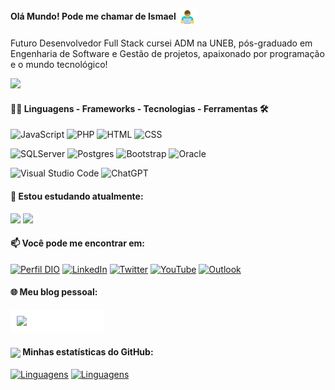 #### Olá Mundo! Pode me chamar de Ismael <img src="https://github.com/Ismael-Brito/Primeiro_projeto/blob/main/man-technologist.gif" width="30" style="vertical-align: middle;">

Futuro Desenvolvedor Full Stack cursei ADM na UNEB, pós-graduado em Engenharia de Software e Gestão de projetos, apaixonado por programação e o mundo tecnológico!

<a href="https://visitorbadge.io/status?path=https%3A%2F%2Fgithub.com%2Ismael-Brito"><img src="https://api.visitorbadge.io/api/combined?path=https%3A%2F%2Fgithub.com%2Ismael-Brito&label=Visitantes%20(HOJE%2FTotal)&labelColor=%235b187e&countColor=%235b187e&labelStyle=upper" /></a>

<div style="width: max-content;">

#### 👨‍💻 Linguagens - Frameworks - Tecnologias - Ferramentas  🛠

![JavaScript](https://img.shields.io/badge/JavaScript-%23EFD81D?style=flat-square&labelColor=%23414141&logo=javascript&logoColor=white)
![PHP](https://img.shields.io/badge/PHP-%23777BB4?style=flat-square&labelColor=%23414141&logo=php&logoColor=white)
![HTML](https://img.shields.io/badge/HTML5-%23E34F26?style=flat-square&labelColor=%23414141&logo=html5&logoColor=white)
![CSS](https://img.shields.io/badge/CSS3-%231572B6?style=flat-square&labelColor=%23414141&logo=css3&logoColor=white)
</div>

![SQLServer](https://img.shields.io/badge/SQLServer-%23DB2A20.svg?style=flat-square&labelColor=%23414141&logo=microsoftsqlserver&logoColor=white)
![Postgres](https://img.shields.io/badge/PostgreSQL-%23316192.svg?style=flat-square&labelColor=%23414141&logo=postgresql&logoColor=white)
![Bootstrap](https://img.shields.io/badge/Bootstrap-%237952B3?style=flat-square&labelColor=%23414141&logo=bootstrap&logoColor=white)
![Oracle](https://img.shields.io/badge/Oracle-%23F80000?style=flat-square&labelColor=%23414141&logo=oracle&logoColor=white)</div>

![Visual Studio Code](https://img.shields.io/badge/Visual%20Studio%20Code-%232D9EEA?style=flat-square&labelColor=%23414141&logo=visual-studio-code&logoColor=white)
![ChatGPT](https://img.shields.io/badge/ChatGPT-%231A9A7A?style=flat-square&labelColor=%23414141&logo=openai&logoColor=white)</div></div>

#### 🌱 Estou estudando atualmente:
<div>
<img src="https://img.shields.io/badge/Angular-%23DE3641?style=flat-square&labelColor=%23414141&logo=angular&logoColor=white" />
<img src="https://img.shields.io/badge/Inglês-%2300A86B?style=flat-square&labelColor=%23414141logoColor=white" />
</div>

#### 📫 Você pode me encontrar em:

[![Perfil DIO](https://img.shields.io/badge/-Meu%20Perfil%20na%20DIO-30A3DC?style=for-the-badge)](https://www.dio.me/users/ismai22anos)
[![LinkedIn](https://img.shields.io/badge/-LinkedIn-%230A66C2?style=flat-square&labelColor=%230A66C2&logo=linkedin&logoColor=black&link=https://www.linkedin.com/in/ismael21/)](https://www.linkedin.com/in/ismael21/)
[![Twitter](https://img.shields.io/badge/-Twitter-1ca0f1?style=flat-square&labelColor=1ca0f1&logo=twitter&logoColor=black&link=https://twitter.com/Ismael-Brito21)](https://twitter.com/Ismael-Brito21)
[![YouTube](https://img.shields.io/badge/YouTube-%23FF0000.svg?style=flat-square&logo=YouTube&logoColor=black&link=https://www.youtube.com/@SaudeBem-estar-fitt)](https://www.youtube.com/@SaudeBem-estar-fitt)</div>
[![Outlook](https://img.shields.io/badge/ismai11anos@hotmail.com-%230078D4.svg?style=flat-square&logo=microsoftoutlook&logoColor=black&link=mailto:ismai11anos@hotmail.com)](mailto:ismai11anos@hotmail.com)


#### 🌐 Meu blog pessoal:
<div style="background: white; display: inline-block; padding: 10px;">
    <a href="https://saudebemestarfitt.blogspot.com">
        <img src="https://blogger.googleusercontent.com/img/a/AVvXsEgKGRoYay5f-hxfmmpGl6XCZ0KGg-SuV5V7uYwqP4NRyz_JEH8NO79Bo6BtzXJKcrzCaamDr6SGpu9riVO8_xCDrtq9OeiBqfAN8SLTjaXPbofGSH4v7vv3t4-uSWjndC4schGkN6eKJzvKFubSUbunCGTJELrMkHomGbyJQVY_UrPH7NcNqB4OI_SR=s475" width="130" style="display: block; margin: 0 auto;" />
    </a>
</div>



#### <img src="https://github.githubassets.com/images/modules/logos_page/GitHub-Mark.png" width="30" style="vertical-align: middle;"> Minhas estatísticas do GitHub: 
[![Linguagens](https://github-readme-stats.vercel.app/api?username=Ismael-Brito&show_icons=true&locale=pt-BR&&theme=dark)](https://github.com/Ismael-Brito?tab=repositories)
[![Linguagens](https://github-readme-stats.vercel.app/api/top-langs/?username=Ismael-Brito&layout=compact&locale=pt-BR&&theme=dark)](https://github.com/Ismael-Brito?tab=repositories)

#
